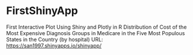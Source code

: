 # FirstShinyApp
First Interactive Plot Using Shiny and Plotly in R
Distribution of Cost of the Most Expensive Diagnosis Groups in Medicare in the Five Most Populous States in the Country (by hospital)
URL: https://san1997.shinyapps.io/shinyapp/
